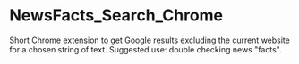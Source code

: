 # NewsFacts_Search_Chrome
Short Chrome extension to get Google results excluding the current website for a chosen string of text. Suggested use: double checking news "facts".

